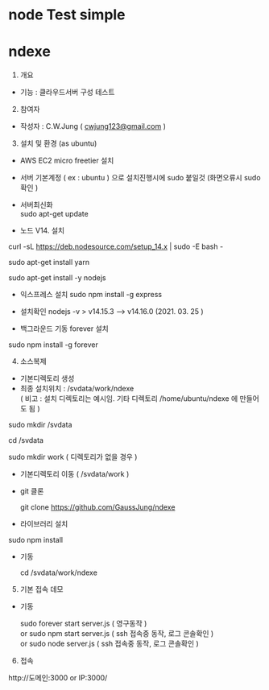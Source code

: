 # node Test simple 
# ndexe 

1. 개요 
- 기능 :  클라우드서버 구성 테스트  

2. 참여자  
- 작성자 : C.W.Jung ( cwjung123@gmail.com )

3. 설치 및 환경 (as ubuntu) 

- AWS EC2 micro freetier 설치   
- 서버 기본계정 ( ex : ubuntu ) 으로 설치진행시에 sudo 붙일것 (화면오류시 sudo 확인 )
- 서버최신화   
  sudo apt-get update

- 노드 V14. 설치

curl -sL https://deb.nodesource.com/setup_14.x | sudo -E bash -  

sudo apt-get install yarn  

sudo apt-get install -y nodejs  

- 익스프레스 설치
sudo npm install -g express
 
- 설치확인
 nodejs -v    > v14.15.3  --> v14.16.0 (2021. 03. 25 )  

- 백그라운드 기동 forever 설치

sudo npm install -g forever  


4. 소스복제 

- 기본디렉토리 생성 
- 최종 설치위치 : /svdata/work/ndexe   
  ( 비고 : 설치 디렉토리는 예시임.  기타 디렉토리 /home/ubuntu/ndexe 에 만들어도 됨 )  

sudo mkdir /svdata   

cd /svdata  

sudo mkdir work   ( 디렉토리가 없을 경우 )  

- 기본디렉토리 이동 ( /svdata/work )

- git 클론   

  git clone https://github.com/GaussJung/ndexe     

- 라이브러리 설치 

 sudo npm install   

- 기동   

  cd /svdata/work/ndexe   

5. 기본 접속 데모 

- 기동   

  sudo forever start server.js ( 영구동작 )  
  or 
  sudo npm start server.js ( ssh 접속중 동작, 로그 콘솔확인  )   
  or 
  sudo node server.js ( ssh 접속중 동작, 로그 콘솔확인 )   

6. 접속  

http://도메인:3000 or IP:3000/  
  